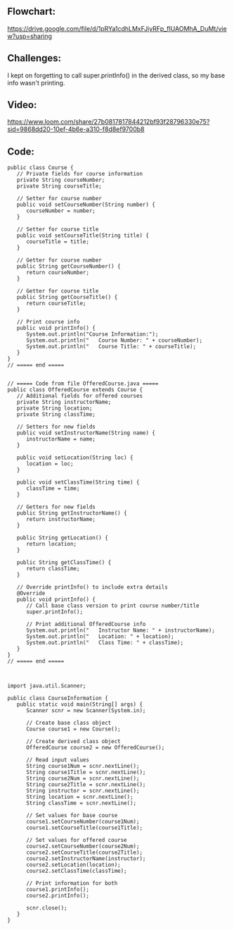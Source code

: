## Flowchart:
https://drive.google.com/file/d/1pRYa1cdhLMxFJiyRFp_fIUAOMhA_DuMt/view?usp=sharing

## Challenges:
I kept on forgetting to call super.printInfo() in the derived class, so my base info wasn't printing.

## Video:
https://www.loom.com/share/27b0817817844212bf93f28796330e75?sid=9868dd20-10ef-4b6e-a310-f8d8ef9700b8

## Code:
    public class Course {
       // Private fields for course information
       private String courseNumber;
       private String courseTitle;
    
       // Setter for course number
       public void setCourseNumber(String number) {
          courseNumber = number;
       }
    
       // Setter for course title
       public void setCourseTitle(String title) {
          courseTitle = title;
       }
    
       // Getter for course number
       public String getCourseNumber() {
          return courseNumber;
       }
    
       // Getter for course title
       public String getCourseTitle() {
          return courseTitle;
       }
    
       // Print course info
       public void printInfo() {
          System.out.println("Course Information:");
          System.out.println("   Course Number: " + courseNumber);
          System.out.println("   Course Title: " + courseTitle);
       }
    }
    // ===== end =====
    
    
    // ===== Code from file OfferedCourse.java =====
    public class OfferedCourse extends Course {
       // Additional fields for offered courses
       private String instructorName;
       private String location;
       private String classTime;
    
       // Setters for new fields
       public void setInstructorName(String name) {
          instructorName = name;
       }
    
       public void setLocation(String loc) {
          location = loc;
       }
    
       public void setClassTime(String time) {
          classTime = time;
       }
    
       // Getters for new fields
       public String getInstructorName() {
          return instructorName;
       }
    
       public String getLocation() {
          return location;
       }
    
       public String getClassTime() {
          return classTime;
       }
    
       // Override printInfo() to include extra details
       @Override
       public void printInfo() {
          // Call base class version to print course number/title
          super.printInfo();
    
          // Print additional OfferedCourse info
          System.out.println("   Instructor Name: " + instructorName);
          System.out.println("   Location: " + location);
          System.out.println("   Class Time: " + classTime);
       }
    }
    // ===== end =====
    
    
    
    import java.util.Scanner;
    
    public class CourseInformation {
       public static void main(String[] args) {
          Scanner scnr = new Scanner(System.in);
    
          // Create base class object
          Course course1 = new Course();
    
          // Create derived class object
          OfferedCourse course2 = new OfferedCourse();
    
          // Read input values
          String course1Num = scnr.nextLine();
          String course1Title = scnr.nextLine();
          String course2Num = scnr.nextLine();
          String course2Title = scnr.nextLine();
          String instructor = scnr.nextLine();
          String location = scnr.nextLine();
          String classTime = scnr.nextLine();
    
          // Set values for base course
          course1.setCourseNumber(course1Num);
          course1.setCourseTitle(course1Title);
    
          // Set values for offered course
          course2.setCourseNumber(course2Num);
          course2.setCourseTitle(course2Title);
          course2.setInstructorName(instructor);
          course2.setLocation(location);
          course2.setClassTime(classTime);
    
          // Print information for both
          course1.printInfo();
          course2.printInfo();
    
          scnr.close();
       }
    }
